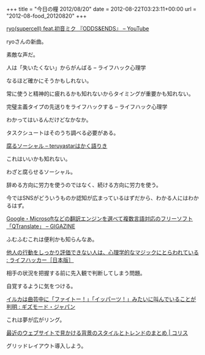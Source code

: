 +++
title = "今日の糧 2012/08/20"
date = 2012-08-22T03:23:11+00:00
url = "2012-08-food_20120820"
+++

<section> 

<div>
  <a href="http://www.youtube.com/watch?v=iOFZKwv_LfA">ryo(supercell) feat.初音ミク 『ODDS&#038;ENDS』 &#8211; YouTube</a>
</div>

ryoさんの新曲。

素敵な声だ。 </section> <section> 

<div>
  人は「失いたくない」からがんばる – ライフハック心理学
</div>

なるほど確かにそうかもしれない。

常に使うと精神的に疲れるかも知れないからタイミングが重要かも知れない。 </section> <section> 

<div>
  完璧主義タイプの先送りをライフハックする – ライフハック心理学
</div>

わかってはいるんだけどなかなか。

タスクシュートはそのうち調べる必要がある。 </section> <section> 

<div>
  <a href="http://d.hatena.ne.jp/teruyastar/20120805/1344129224">腐るソーシャル &#8211; teruyastarはかく語りき</a>
</div>

これはいいかも知れない。

わざと腐らせるソーシャル。

辞める方向に労力を使うのではなく、続ける方向に労力を使う。

今ではSNSがどういうものか認知が広まっているはずだから、わかる人にはわかるはず。 </section> <section> 

<div>
  <a href="http://gigazine.net/news/20120819-qtranslate/">Google・Microsoftなどの翻訳エンジンを選べて複数言語対応のフリーソフト「QTranslate」 &#8211; GIGAZINE</a>
</div>

ふむふむこれは便利かも知らんなあ。 </section> <section> 

<div>
  <a href="http://www.lifehacker.jp/2012/08/120818alwaysunlucky.html">他人の行動をしっかり評価できない人は、心理学的なマジックにとらわれている : ライフハッカー［日本版］</a>
</div>

相手の状況を把握する前に先入観で判断してしまう問題。

自覚するように気をつける。 </section> <section> 

<div>
  <a href="http://www.gizmodo.jp/2012/08/post_10748.html">イルカは曲芸中に「ファイトー！」「イッパーツ！」みたいに叫んでいることが判明 : ギズモード・ジャパン</a>
</div>

これは夢が広がリング。 </section> <section> 

<div>
  <a href="http://coliss.com/articles/build-websites/operation/design/background-styles-and-trends-in-web-design-by-codrops.html">最近のウェブサイトで見かける背景のスタイルとトレンドのまとめ | コリス</a>
</div>

グリッドレイアウト導入しよう。 </section>